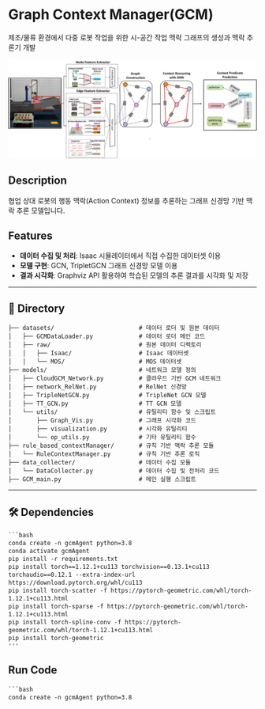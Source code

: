 # Graph Context Manager(GCM)
제조/물류 환경에서 다중 로봇 작업을 위한 시-공간 작업 맥락 그래프의 생성과 맥락 추론기 개발

![GCM Model Structure](assets/GraphContextManagerModel.png)

## Description
협업 상대 로봇의 행동 맥락(Action Context) 정보를 추론하는 그래프 신경망 기반 맥락 추론 모델입니다.


## Features
- **데이터 수집 및 처리**: Isaac 시뮬레이터에서 직접 수집한 데이터셋 이용
- **모델 구현**: GCN, TripletGCN 그래프 신경망 모델 이용
- **결과 시각화**: Graphviz API 활용하여 학습된 모델의 추론 결과를 시각화 및 저장 

---

## 📂 Directory

    ├── datasets/                        # 데이터 로더 및 원본 데이터
    │   ├── GCMDataLoader.py             # 데이터 로더 메인 코드
    │   ├── raw/                         # 원본 데이터 디렉토리
    │   │   ├── Isaac/                   # Isaac 데이터셋
    │   │   └── MOS/                     # MOS 데이터셋
    ├── models/                          # 네트워크 모델 정의
    │   ├── CloudGCM_Network.py          # 클라우드 기반 GCM 네트워크
    │   ├── network_RelNet.py            # RelNet 신경망
    │   ├── TripleNetGCN.py              # TripleNet GCN 모델
    │   ├── TT_GCN.py                    # TT GCN 모델
    │   └── utils/                       # 유틸리티 함수 및 스크립트
    │       ├── Graph_Vis.py             # 그래프 시각화 코드
    │       ├── visualization.py         # 시각화 유틸리티
    │       └── op_utils.py              # 기타 유틸리티 함수
    ├── rule_based_contextManager/       # 규칙 기반 맥락 추론 모듈
    │   └── RuleContextManager.py        # 규칙 기반 추론 로직
    ├── data_collecter/                  # 데이터 수집 모듈
    │   └── DataCollecter.py             # 데이터 수집 및 전처리 코드
    ├── GCM_main.py                      # 메인 실행 스크립트

---

## 🛠️ Dependencies
    
    ```bash
    conda create -n gcmAgent python=3.8
    conda activate gcmAgent
    pip install -r requirements.txt
    pip install torch==1.12.1+cu113 torchvision==0.13.1+cu113 torchaudio==0.12.1 --extra-index-url https://download.pytorch.org/whl/cu113
    pip install torch-scatter -f https://pytorch-geometric.com/whl/torch-1.12.1+cu113.html
    pip install torch-sparse -f https://pytorch-geometric.com/whl/torch-1.12.1+cu113.html
    pip install torch-spline-conv -f https://pytorch-geometric.com/whl/torch-1.12.1+cu113.html
    pip install torch-geometric
    '''
    
## Run Code
    ```bash
    conda create -n gcmAgent python=3.8

